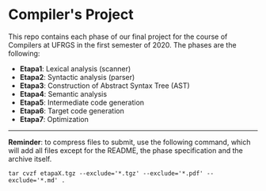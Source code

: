 # Compiler's Project

This repo contains each phase of our final project for the course of Compilers at UFRGS in the first semester of 2020. The phases are the following:
- **Etapa1**: Lexical analysis (scanner)
- **Etapa2**: Syntactic analysis (parser)
- **Etapa3**: Construction of Abstract Syntax Tree (AST)
- **Etapa4**: Semantic analysis
- **Etapa5**: Intermediate code generation
- **Etapa6**: Target code generation
- **Etapa7**: Optimization

------
**Reminder**: to compress files to submit, use the following command, which will add all files except for the README, the phase specification and the archive itself.
```
tar cvzf etapaX.tgz --exclude='*.tgz' --exclude='*.pdf' --exclude='*.md' .
```